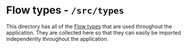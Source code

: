 # Flow types - `/src/types`

This directory has all of the [Flow types](https://flow.org/) that are used throughout the application. They are collected here so that they can easily be imported independently throughout the application.
